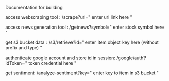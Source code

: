 Documentation for building

access webscraping tool : /scrape?url=" enter url link here "

access news generation tool : /getnews?symbol=" enter stock symbol here "

get s3 bucket data : /s3/retrieve?id=" enter item object key here (without prefix and type) "

authenticate google account and store id in session: /google/auth?idToken=" token credential here "

get sentiment: /analyze-sentiment?key=" enter key to item in s3 bucket "